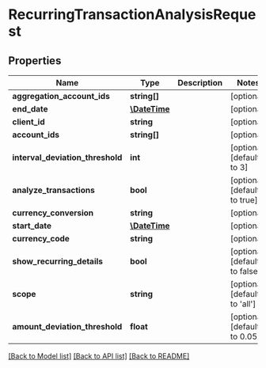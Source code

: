 # RecurringTransactionAnalysisRequest

## Properties
Name | Type | Description | Notes
------------ | ------------- | ------------- | -------------
**aggregation_account_ids** | **string[]** |  | [optional] 
**end_date** | [**\DateTime**](\DateTime.md) |  | [optional] 
**client_id** | **string** |  | [optional] 
**account_ids** | **string[]** |  | [optional] 
**interval_deviation_threshold** | **int** |  | [optional] [default to 3]
**analyze_transactions** | **bool** |  | [optional] [default to true]
**currency_conversion** | **string** |  | [optional] 
**start_date** | [**\DateTime**](\DateTime.md) |  | [optional] 
**currency_code** | **string** |  | [optional] 
**show_recurring_details** | **bool** |  | [optional] [default to false]
**scope** | **string** |  | [optional] [default to 'all']
**amount_deviation_threshold** | **float** |  | [optional] [default to 0.05]

[[Back to Model list]](../README.md#documentation-for-models) [[Back to API list]](../README.md#documentation-for-api-endpoints) [[Back to README]](../README.md)


